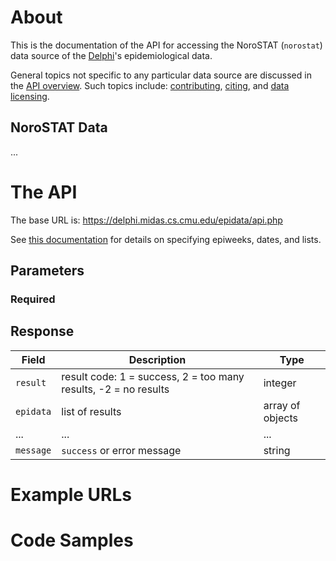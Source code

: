 # About

This is the documentation of the API for accessing the NoroSTAT (`norostat`) data source of
the [Delphi](https://delphi.cmu.edu/)'s epidemiological data.

General topics not specific to any particular data source are discussed in the
[API overview](README.md). Such topics include:
[contributing](README.md#contributing), [citing](README.md#citing), and
[data licensing](README.md#data-licensing).

## NoroSTAT Data

... <!-- TODO -->

# The API

The base URL is: https://delphi.midas.cs.cmu.edu/epidata/api.php

See [this documentation](README.md) for details on specifying epiweeks, dates, and lists.

## Parameters

### Required

<!-- TODO -->

## Response

| Field | Description | Type |
| --- | --- | --- |
| `result` | result code: 1 = success, 2 = too many results, -2 = no results | integer |
| `epidata` | list of results | array of objects |
| ... | ... | ... | <!-- TODO -->
| `message` | `success` or error message | string |

# Example URLs

<!-- TODO: fix -->

# Code Samples

<!-- TODO: fix -->
